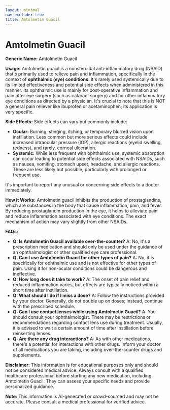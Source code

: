 ```yaml
---
layout: minimal
nav_exclude: true
title: Amtolmetin Guacil
---
```


# Amtolmetin Guacil

**Generic Name:** Amtolmetin Guacil

**Usage:**  Amtolmetin guacil is a nonsteroidal anti-inflammatory drug (NSAID) that's primarily used to relieve pain and inflammation, specifically in the context of  **ophthalmic (eye) conditions**.  It's rarely used systemically due to its limited effectiveness and potential side effects when administered in this manner.  Its ophthalmic use is mainly for post-operative inflammation and pain after eye surgery (such as cataract surgery) and for other inflammatory eye conditions as directed by a physician.  It's crucial to note that this is NOT a general pain reliever like ibuprofen or acetaminophen; its application is very specific.


**Side Effects:**  Side effects can vary but commonly include:

* **Ocular:** Burning, stinging, itching, or temporary blurred vision upon instillation.  Less common but more serious effects could include increased intraocular pressure (IOP), allergic reactions (eyelid swelling, redness), and rarely, corneal ulceration.
* **Systemic:** While less frequent with ophthalmic use, systemic absorption can occur leading to potential side effects associated with NSAIDs, such as nausea, vomiting, stomach upset, headache, and allergic reactions.  These are less likely but possible, particularly with prolonged or frequent use.

It's important to report any unusual or concerning side effects to a doctor immediately.


**How it Works:**  Amtolmetin guacil inhibits the production of prostaglandins, which are substances in the body that cause inflammation, pain, and fever. By reducing prostaglandin production in the eye, it helps to alleviate pain and reduce inflammation associated with eye conditions.  The exact mechanism of action may vary slightly from other NSAIDs.


**FAQs:**

* **Q: Is Amtolmetin Guacil available over-the-counter?** A: No, it's a prescription medication and should only be used under the guidance of an ophthalmologist or other qualified eye care professional.
* **Q: Can I use Amtolmetin Guacil for other types of pain?** A: No, it is specifically for ophthalmic use and is not effective for other types of pain.  Using it for non-ocular conditions could be dangerous and ineffective.
* **Q: How long does it take to work?** A: The onset of pain relief and reduced inflammation varies, but effects are typically noticed within a short time after instillation.
* **Q: What should I do if I miss a dose?** A: Follow the instructions provided by your doctor.  Generally, do not double up on doses; instead, continue with the prescribed schedule.
* **Q: Can I use contact lenses while using Amtolmetin Guacil?** A:  You should consult your ophthalmologist.  There may be restrictions or recommendations regarding contact lens use during treatment.  Usually, it is advised to wait a certain amount of time after instillation before reinserting lenses.
* **Q: Are there any drug interactions?** A:  As with other medications, there's a potential for interactions with other drugs.  Inform your doctor of all medications you are taking, including over-the-counter drugs and supplements.


**Disclaimer:** This information is for educational purposes only and should not be considered medical advice. Always consult with a qualified healthcare professional before starting any new medication, including Amtolmetin Guacil.  They can assess your specific needs and provide personalized guidance.


**Note:** This information is AI-generated or crowd-sourced and may not be accurate. Please consult a medical professional for verified advice.